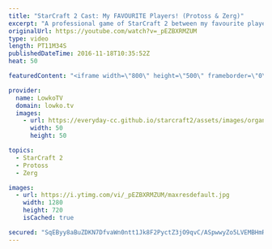 ```yaml
---
title: "StarCraft 2 Cast: My FAVOURITE Players! (Protoss & Zerg)"
excerpt: "A professional game of StarCraft 2 between my favourite players for their respective races. Subscribe for more videos: http://lowko.tv/youtube More StarCraft 2 Casts: https://goo.gl/fi5EXG  In this Zerg versus Protoss we have a match between Dark and Neeb. Dark is without a doubt the best Zerg in the"
originalUrl: https://youtube.com/watch?v=_pEZBXRMZUM
type: video
length: PT11M34S
publishedDateTime: 2016-11-18T10:35:52Z
heat: 50

featuredContent: "<iframe width=\"800\" height=\"500\" frameborder=\"0\" src=\"https://www.youtube.com/embed/_pEZBXRMZUM\" allow=\"accelerometer; autoplay; encrypted-media; gyroscope; picture-in-picture\" allowfullscreen></iframe>"

provider:
  name: LowkoTV
  domain: lowko.tv
  images:
    - url: https://everyday-cc.github.io/starcraft2/assets/images/organizations/lowko.tv-50x50.jpg
      width: 50
      height: 50

topics:
  - StarCraft 2
  - Protoss
  - Zerg

images:
  - url: https://i.ytimg.com/vi/_pEZBXRMZUM/maxresdefault.jpg
    width: 1280
    height: 720
    isCached: true

secured: "SqEByy8aBuZDKN7DfvaWn0ntt1Jk8F2PyctZ3jO9qvC/ASpwwyZo5LVEMBHmRK/Kgdb3m4KdqZeL4hpv04TVsc3tMXSLhoigPGgexphD3farUljZ8ju2mWUj5tHBPYSyXTx31xbBmly6iBUvsBIs1tfxyLsxttOR7fW963d4z8OVl3jn7oxSFgVLSzlbEa4l+4KoK3R+iN9DHoHX1SUP8Ox0NCdn6LSsuK43+QEY8Vj34w2L321oe6tBA/YEAFQ3oL016QulU+Qa5Na41ip7DWNt4JnvqsYUFm1lkEh+SfFjKMnZavwZyKQ6iDluefdK6nr0XuK3X5/Fx3TLUThWbkGZcZN2Ih2u6AB4Ri75cgf9+jwaeZnWEubcJKj5p921cxC4L78pleUlydwMoce58tIzNTrHm2upEzGpXiWEIvs=;8d7E1mtdOGVi6YwM+3FMpQ=="
---
```


